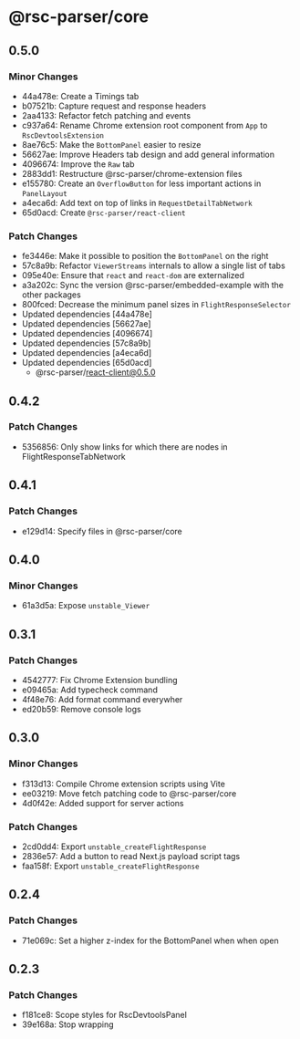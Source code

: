 # @rsc-parser/core

## 0.5.0

### Minor Changes

- 44a478e: Create a Timings tab
- b07521b: Capture request and response headers
- 2aa4133: Refactor fetch patching and events
- c937a64: Rename Chrome extension root component from `App` to `RscDevtoolsExtension`
- 8ae76c5: Make the `BottomPanel` easier to resize
- 56627ae: Improve Headers tab design and add general information
- 4096674: Improve the `Raw` tab
- 2883dd1: Restructure @rsc-parser/chrome-extension files
- e155780: Create an `OverflowButton` for less important actions in `PanelLayout`
- a4eca6d: Add text on top of links in `RequestDetailTabNetwork`
- 65d0acd: Create `@rsc-parser/react-client`

### Patch Changes

- fe3446e: Make it possible to position the `BottomPanel` on the right
- 57c8a9b: Refactor `ViewerStreams` internals to allow a single list of tabs
- 095e40e: Ensure that `react` and `react-dom` are externalized
- a3a202c: Sync the version @rsc-parser/embedded-example with the other packages
- 800fced: Decrease the minimum panel sizes in `FlightResponseSelector`
- Updated dependencies [44a478e]
- Updated dependencies [56627ae]
- Updated dependencies [4096674]
- Updated dependencies [57c8a9b]
- Updated dependencies [a4eca6d]
- Updated dependencies [65d0acd]
  - @rsc-parser/react-client@0.5.0

## 0.4.2

### Patch Changes

- 5356856: Only show links for which there are nodes in FlightResponseTabNetwork

## 0.4.1

### Patch Changes

- e129d14: Specify files in @rsc-parser/core

## 0.4.0

### Minor Changes

- 61a3d5a: Expose `unstable_Viewer`

## 0.3.1

### Patch Changes

- 4542777: Fix Chrome Extension bundling
- e09465a: Add typecheck command
- 4f48e76: Add format command everywher
- ed20b59: Remove console logs

## 0.3.0

### Minor Changes

- f313d13: Compile Chrome extension scripts using Vite
- ee03219: Move fetch patching code to @rsc-parser/core
- 4d0f42e: Added support for server actions

### Patch Changes

- 2cd0dd4: Export `unstable_createFlightResponse`
- 2836e57: Add a button to read Next.js payload script tags
- faa158f: Export `unstable_createFlightResponse`

## 0.2.4

### Patch Changes

- 71e069c: Set a higher z-index for the BottomPanel when when open

## 0.2.3

### Patch Changes

- f181ce8: Scope styles for RscDevtoolsPanel
- 39e168a: Stop wrapping <style> in <head> in RscDevtoolsPanel

## 0.2.2

### Patch Changes

- 268463a: Make @rsc-parser/core dependency in @rsc-parser/embedded a dev dependency

## 0.2.1

### Patch Changes

- f7390f2: Make @rsc-parser/embedded non-private

## 0.2.0

### Minor Changes

- cbfa10f: Move some UI previously defined in @rsc-parser/chrome-extension into @rsc-parser/core
- c4d4a03: Introduce @rsc-parser/embedded and @rsc-parser/embeded-example
- 583cf09: Create a `useRscMessages` hook

## 0.1.15

### Patch Changes

- 38bff39: Use `chunk` name instead of `row`
- d621e61: Improved rendering for unknown chunks #771
- d621e61: Added more data to `originalValue` #772
- 1207d60: Add network graph tab to FlightResponse
- d621e61: Added support for debug info chunks #769

## 0.1.14

### Patch Changes

- ecb36c4: Fix extension button color in light mode

## 0.1.13

### Patch Changes

- f6ed105: Stop rendering the end time

## 0.1.12

### Patch Changes

- 8dede95: Made font sizes more consistent

## 0.1.11

### Patch Changes

- 611207b: Integrate parser from the ReactFlightClient source
- c3240e7: Remove unuzed zod dependency

## 0.1.10

### Patch Changes

- 09b3e5e: Fixed parsing (react updated its format)

## 0.1.9

### Patch Changes

- ab6c252: Fix zip path for release upload

## 0.1.8

### Patch Changes

- d77eb98: Add id

## 0.1.7

### Patch Changes

- 6050c00: Change publish logic

## 0.1.6

### Patch Changes

- d32eda1: Test release

## 0.1.5

### Patch Changes

- 6593bb5: Don't run CI workflow on pushes to main

## 0.1.3

### Patch Changes

- 5ed8752: Continued setting up changesets
